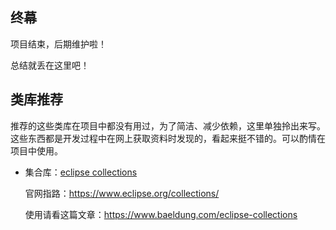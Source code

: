 ## 终幕

项目结束，后期维护啦！

总结就丢在这里吧！

## 类库推荐

推荐的这些类库在项目中都没有用过，为了简洁、减少依赖，这里单独拎出来写。这些东西都是开发过程中在网上获取资料时发现的，看起来挺不错的。可以酌情在项目中使用。

- 集合库：[eclipse collections](https://www.eclipse.org/collections/)

  官网指路：https://www.eclipse.org/collections/

  使用请看这篇文章：https://www.baeldung.com/eclipse-collections
